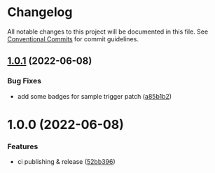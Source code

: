 # Changelog

All notable changes to this project will be documented in this file. See
[Conventional Commits](https://conventionalcommits.org) for commit guidelines.

## [1.0.1](https://github.com/xituru/typescript-package-boilerplate/compare/v1.0.0...v1.0.1) (2022-06-08)


### Bug Fixes

* add some badges for sample trigger patch ([a85b1b2](https://github.com/xituru/typescript-package-boilerplate/commit/a85b1b23a10270dc4ad297bd966996c0ceaf4aea))

# 1.0.0 (2022-06-08)


### Features

* ci publishing & release ([52bb396](https://github.com/xituru/typescript-package-boilerplate/commit/52bb3960f637f19a7196ec44b3acfeeaa9f2a92e))
